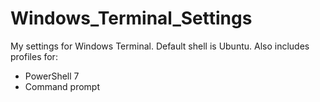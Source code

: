 # Windows_Terminal_Settings
My settings for Windows Terminal. 
Default shell is Ubuntu.
Also includes profiles for:
* PowerShell 7 
* Command prompt
